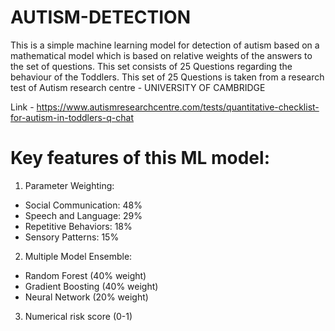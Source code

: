 # AUTISM-DETECTION
This is a simple machine learning model for detection of autism based on a mathematical model which is based on relative weights of the answers to the set of questions.
This set consists of 25 Questions regarding the behaviour of the Toddlers.
This set of 25 Questions is taken from a research test of Autism research centre - UNIVERSITY OF CAMBRIDGE

Link - https://www.autismresearchcentre.com/tests/quantitative-checklist-for-autism-in-toddlers-q-chat

# Key features of this ML model:

1. Parameter Weighting:

- Social Communication: 48%
- Speech and Language: 29%
- Repetitive Behaviors: 18%
- Sensory Patterns: 15%


2. Multiple Model Ensemble:

- Random Forest (40% weight)
- Gradient Boosting (40% weight)
- Neural Network (20% weight)

3. Numerical risk score (0-1)

